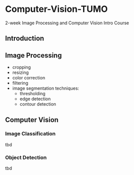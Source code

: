 # Computer-Vision-TUMO
2-week Image Processing and Computer Vision Intro Course

## Introduction

## Image Processing
- cropping
- resizing
- color correction
- filtering
- image segmentation techniques: 
  - thresholding
  - edge detection
  - contour detection

## Computer Vision
### Image Classification
tbd
### Object Detection
tbd
